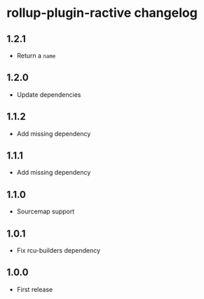 # rollup-plugin-ractive changelog

## 1.2.1

* Return a `name`

## 1.2.0

* Update dependencies

## 1.1.2

* Add missing dependency

## 1.1.1

* Add missing dependency

## 1.1.0

* Sourcemap support

## 1.0.1

* Fix rcu-builders dependency

## 1.0.0

* First release

